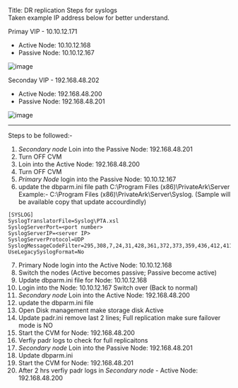 Title: DR replication Steps for syslogs  
Taken example IP address below for better understand.

Primay VIP - 10.10.12.171
- Active Node: 10.10.12.168
- Passive Node: 10.10.12.167

![image](https://github.com/user-attachments/assets/8e0d5e27-5377-4a14-990f-bf79782dc5f1)

Seconday VIP - 192.168.48.202
- Active Node: 192.168.48.200
- Passive Node: 192.168.48.201

![image](https://github.com/user-attachments/assets/954f85c7-f6e3-4145-9350-563f82fb84be)

---

Steps to be followed:- 

1. *Secondary node* Loin into the Passive Node: 192.168.48.201
2. Turn OFF CVM
3. Loin into the Active Node: 192.168.48.200
4. Turn OFF CVM
5. *Primary Node* login into the Passive Node: 10.10.12.167
6. update the dbparm.ini file path C:\Program Files (x86)\PrivateArk\Server
   Example:- C:\Program Files (x86)\PrivateArk\Server\Syslog. (Sample will be available copy that update accourdindly)
~~~
[SYSLOG]
SyslogTranslatorFile=Syslog\PTA.xsl
SyslogServerPort=<port number>
SyslogServerIP=<server IP>
SyslogServerProtocol=UDP
SyslogMessageCodeFilter=295,308,7,24,31,428,361,372,373,359,436,412,411,300,302,294,427
UseLegacySyslogFormat=No
~~~
7. Primary Node login into the Active Node: 10.10.12.168
8. Switch the nodes (Active becomes passive; Passive become active)
9. Update dbparm.ini file for Node: 10.10.12.168
10. Login into the Node: 10.10.12.167 Switch over (Back to normal)
11. *Secondary node* Loin into the Active Node: 192.168.48.200
12. update the dbparm.ini file
13. Open Disk management make storage disk Active
14. Update padr.ini remove last 2 lines; Full replication make sure failover mode is NO
15. Start the CVM for Node: 192.168.48.200
16. Verfiy padr logs to check for full replicaitons
17. *Secondary node* Loin into the Passive Node: 192.168.48.201
18. Update dbparm.ini
19. Start the CVM for Node: 192.168.48.201
20. After 2 hrs verfiy padr logs in *Secondary node* - Active Node: 192.168.48.200
